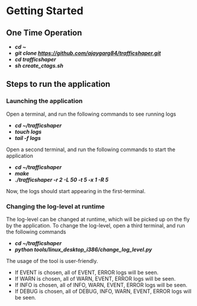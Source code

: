# Getting Started

## One Time Operation

* __*cd ~*__
* __*git clone https://github.com/ajaygarg84/trafficshaper.git*__
* __*cd trafficshaper*__
* __*sh create_ctags.sh*__

## Steps to run the application

### Launching the application

Open a terminal, and run the following commands to see running logs

* __*cd ~/trafficshaper*__
* __*touch logs*__
* __*tail -f logs*__

Open a second terminal, and run the following commands to start the application

* __*cd ~/trafficshaper*__
* __*make*__
* __*./trafficshaper -r 2 -L 50 -t 5 -x 1 -R 5*__

Now, the logs should start appearing in the first-terminal.

### Changing the log-level at runtime 

The log-level can be changed at runtime, which will be picked up on the fly by the application.
To change the log-level, open a third terminal, and run the following commands

* __*cd ~/trafficshaper*__
* __*python tools/linux_desktop_i386/change_log_level.py*__

The usage of the tool is user-friendly.

* If EVENT is chosen, all of EVENT, ERROR logs will be seen. 
* If WARN is chosen, all of WARN, EVENT, ERROR logs will be seen. 
* If INFO is chosen, all of INFO, WARN, EVENT, ERROR logs will be seen. 
* If DEBUG is chosen, all of DEBUG, INFO, WARN, EVENT, ERROR logs will be seen. 



